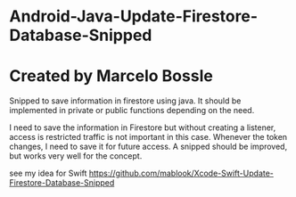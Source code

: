 # Android-Java-Update-Firestore-Database-Snipped
# Created by Marcelo Bossle
Snipped to save information in firestore using java. It should be implemented in private or public functions depending on the need.

I need to save the information in Firestore but without creating a listener, access is restricted traffic is not important in this case.
Whenever the token changes, I need to save it for future access.
A snipped should be improved, but works very well for the concept.

see my idea for Swift https://github.com/mablook/Xcode-Swift-Update-Firestore-Database-Snipped
